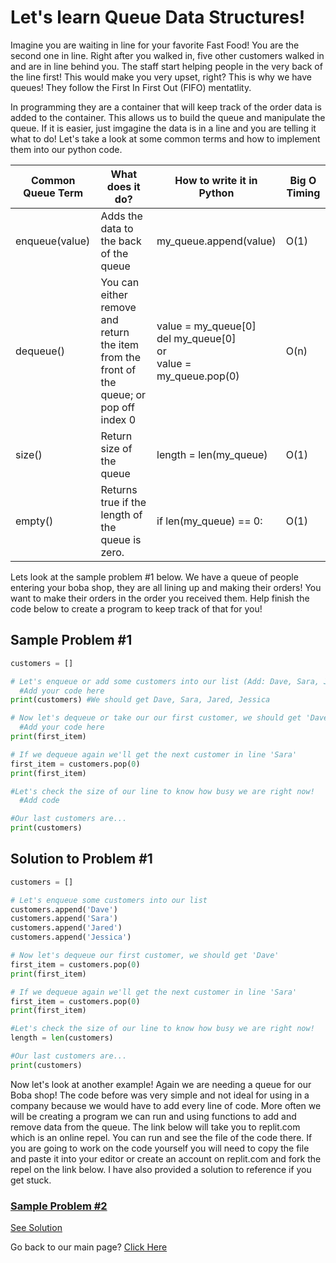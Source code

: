 # Let's learn Queue Data Structures!
Imagine you are waiting in line for your favorite Fast Food! You are the second one in line. Right after you walked in, five other customers walked in and are in line behind you. The staff start helping people in the very back of the line first! This would make you very upset, right? This is why we have queues! They follow the First In First Out (FIFO) mentatlity. 

In programming they are a container that will keep track of the order data is added to the container. This allows us to build the queue and manipulate the queue. If it is easier, just imgagine the data is in a line and you are telling it what to do! Let's take a look at some common terms and how to implement them into our python code.

| Common Queue Term  | What does it do? | How to write it in Python | Big O Timing |
| ------------- | ------------- | ------------- | ------------- |
| enqueue(value)  | Adds the data to the back of the queue  | my_queue.append(value) | O(1)|
| dequeue()  | You can either remove and return the item from the front of the queue; or pop off index 0  | value = my_queue[0]  <br/> del my_queue[0] <br/> or <br/>value = my_queue.pop(0) | O(n) |
| size()  | Return size of the queue  | length = len(my_queue) | O(1)|
| empty()  | Returns true if the length of the queue is zero. | if len(my_queue) == 0: | O(1)|

Lets look at the sample problem #1 below. We have a queue of people entering your boba shop, they are all lining up and making their orders! You want to make their orders in the order you received them. Help finish the code below to create a program to keep track of that for you!

## Sample Problem #1
```python
customers = []

# Let's enqueue or add some customers into our list (Add: Dave, Sara, Jared, and Jessica in this order)
  #Add your code here
print(customers) #We should get Dave, Sara, Jared, Jessica

# Now let's dequeue or take our our first customer, we should get 'Dave'
  #Add your code here
print(first_item)

# If we dequeue again we'll get the next customer in line 'Sara'
first_item = customers.pop(0)
print(first_item)

#Let's check the size of our line to know how busy we are right now!
  #Add code

#Our last customers are...
print(customers) 
```

## Solution to Problem #1
```python
customers = []

# Let's enqueue some customers into our list
customers.append('Dave')
customers.append('Sara')
customers.append('Jared')
customers.append('Jessica')

# Now let's dequeue our first customer, we should get 'Dave'
first_item = customers.pop(0)
print(first_item)

# If we dequeue again we'll get the next customer in line 'Sara'
first_item = customers.pop(0)
print(first_item)

#Let's check the size of our line to know how busy we are right now!
length = len(customers)

#Our last customers are...
print(customers) 
```
Now let's look at another example! Again we are needing a queue for our Boba shop! The code before was very simple and not ideal for using in a company because we would have to add every line of code. More often we will be creating a program we can run and using functions to add and remove data from the queue. The link below will take you to replit.com which is an online repel. You can run and see the file of the code there. If you are going to work on the code yourself you will need to copy the file and paste it into your editor or create an account on replit.com and fork the repel on the link below. I have also provided a solution to reference if you get stuck. 


### [Sample Problem #2](https://replit.com/@MichaelMcFarla5/QueueLessonProblem#main.py)
 [See Solution](https://replit.com/@MichaelMcFarla5/QueueLessonSolution#main.py)
 
 Go back to our main page? [Click Here](README.md)
